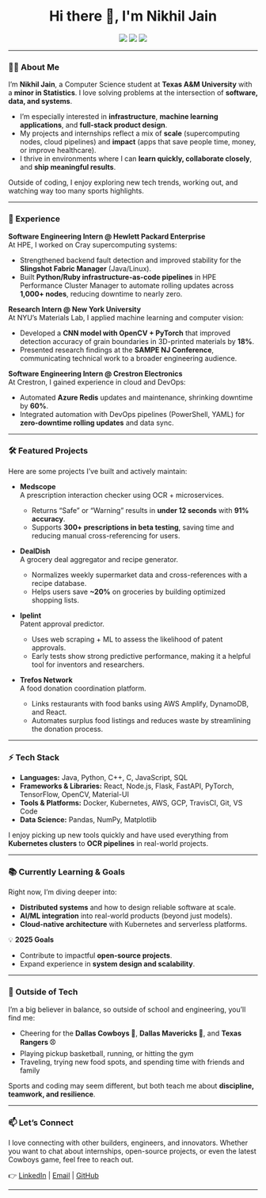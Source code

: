 <h1 align="center">Hi there 👋, I'm Nikhil Jain</h1>
<p align="center">
  <a href="mailto:jain.nikhil1005@gmail.com"><img src="https://img.shields.io/badge/Email-D14836?style=flat&logo=gmail&logoColor=white" /></a>
  <a href="https://www.linkedin.com/in/nikhiljain"><img src="https://img.shields.io/badge/LinkedIn-0077B5?style=flat&logo=linkedin&logoColor=white" /></a>
  <a href="https://github.com/jainnikhil1005"><img src="https://img.shields.io/badge/GitHub-181717?style=flat&logo=github&logoColor=white" /></a>
</p>

---

### 👨‍💻 About Me
I’m **Nikhil Jain**, a Computer Science student at **Texas A&M University** with a **minor in Statistics**. I love solving problems at the intersection of **software, data, and systems**.  
- I’m especially interested in **infrastructure**, **machine learning applications**, and **full-stack product design**.  
- My projects and internships reflect a mix of **scale** (supercomputing nodes, cloud pipelines) and **impact** (apps that save people time, money, or improve healthcare).  
- I thrive in environments where I can **learn quickly, collaborate closely**, and **ship meaningful results**.  

Outside of coding, I enjoy exploring new tech trends, working out, and watching way too many sports highlights.

---

### 💼 Experience
**Software Engineering Intern @ Hewlett Packard Enterprise**  
At HPE, I worked on Cray supercomputing systems:  
- Strengthened backend fault detection and improved stability for the **Slingshot Fabric Manager** (Java/Linux).  
- Built **Python/Ruby infrastructure-as-code pipelines** in HPE Performance Cluster Manager to automate rolling updates across **1,000+ nodes**, reducing downtime to nearly zero.  

**Research Intern @ New York University**  
At NYU’s Materials Lab, I applied machine learning and computer vision:  
- Developed a **CNN model with OpenCV + PyTorch** that improved detection accuracy of grain boundaries in 3D-printed materials by **18%**.  
- Presented research findings at the **SAMPE NJ Conference**, communicating technical work to a broader engineering audience.  

**Software Engineering Intern @ Crestron Electronics**  
At Crestron, I gained experience in cloud and DevOps:  
- Automated **Azure Redis** updates and maintenance, shrinking downtime by **60%**.  
- Integrated automation with DevOps pipelines (PowerShell, YAML) for **zero-downtime rolling updates** and data sync.  

---

### 🛠️ Featured Projects
Here are some projects I’ve built and actively maintain:  

- **Medscope**  
  A prescription interaction checker using OCR + microservices.  
  - Returns “Safe” or “Warning” results in **under 12 seconds** with **91% accuracy**.  
  - Supports **300+ prescriptions in beta testing**, saving time and reducing manual cross-referencing for users.  

- **DealDish**  
  A grocery deal aggregator and recipe generator.  
  - Normalizes weekly supermarket data and cross-references with a recipe database.  
  - Helps users save **~20%** on groceries by building optimized shopping lists.  

- **Ipelint**  
  Patent approval predictor.  
  - Uses web scraping + ML to assess the likelihood of patent approvals.  
  - Early tests show strong predictive performance, making it a helpful tool for inventors and researchers.  

- **Trefos Network**  
  A food donation coordination platform.  
  - Links restaurants with food banks using AWS Amplify, DynamoDB, and React.  
  - Automates surplus food listings and reduces waste by streamlining the donation process.  

---

### ⚡ Tech Stack
- **Languages:** Java, Python, C++, C, JavaScript, SQL  
- **Frameworks & Libraries:** React, Node.js, Flask, FastAPI, PyTorch, TensorFlow, OpenCV, Material-UI  
- **Tools & Platforms:** Docker, Kubernetes, AWS, GCP, TravisCI, Git, VS Code  
- **Data Science:** Pandas, NumPy, Matplotlib  

I enjoy picking up new tools quickly and have used everything from **Kubernetes clusters** to **OCR pipelines** in real-world projects.  

---

### 📚 Currently Learning & Goals
Right now, I’m diving deeper into:  
- **Distributed systems** and how to design reliable software at scale.  
- **AI/ML integration** into real-world products (beyond just models).  
- **Cloud-native architecture** with Kubernetes and serverless platforms.  

💡 **2025 Goals**  
- Contribute to impactful **open-source projects**.  
- Expand experience in **system design and scalability**.  

---

### 🏈 Outside of Tech
I’m a big believer in balance, so outside of school and engineering, you’ll find me:  
- Cheering for the **Dallas Cowboys 🏈**, **Dallas Mavericks 🏀**, and **Texas Rangers ⚾**  
- Playing pickup basketball, running, or hitting the gym  
- Traveling, trying new food spots, and spending time with friends and family  

Sports and coding may seem different, but both teach me about **discipline, teamwork, and resilience**.  

---

### 📫 Let’s Connect
I love connecting with other builders, engineers, and innovators. Whether you want to chat about internships, open-source projects, or even the latest Cowboys game, feel free to reach out.  

👉 [LinkedIn](https://www.linkedin.com/in/nikhiljain) | [Email](mailto:jain.nikhil1005@gmail.com) | [GitHub](https://github.com/jainnikhil1005)  

---
